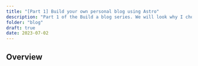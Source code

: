 ```yaml
---
title: "[Part 1] Build your own personal blog using Astro"
description: "Part 1 of the Build a blog series. We will look why I choose Astro, how you can setup Astro on your machine & how to get started with Astro."
folder: "blog"
draft: true
date: 2023-07-02
---
```


## Overview